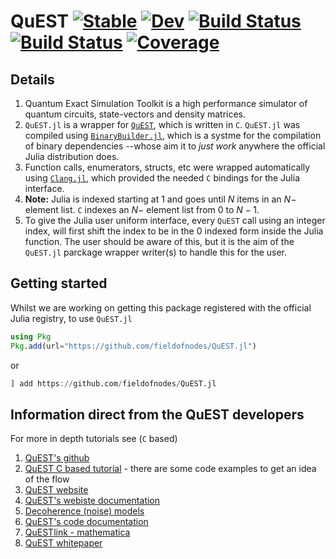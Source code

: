# QuEST [![Stable](https://img.shields.io/badge/docs-stable-blue.svg)](https://fieldofnodes.github.io/QuEST.jl/stable/) [![Dev](https://img.shields.io/badge/docs-dev-blue.svg)](https://fieldofnodes.github.io/QuEST.jl/dev/) [![Build Status](https://github.com/fieldofnodes/QuEST.jl/actions/workflows/CI.yml/badge.svg?branch=main)](https://github.com/fieldofnodes/QuEST.jl/actions/workflows/CI.yml?query=branch%3Amain) [![Build Status](https://travis-ci.com/fieldofnodes/QuEST.jl.svg?branch=main)](https://travis-ci.com/fieldofnodes/QuEST.jl) [![Coverage](https://codecov.io/gh/fieldofnodes/QuEST.jl/branch/main/graph/badge.svg)](https://codecov.io/gh/fieldofnodes/QuEST.jl)

## Details

1. Quantum Exact Simulation Toolkit is a high performance simulator of quantum circuits, state-vectors and density matrices.
2. `QuEST.jl` is a wrapper for [`QuEST`](https://github.com/QuEST-Kit/QuEST), which is written in `C`. `QuEST.jl` was compiled using [`BinaryBuilder.jl`](https://github.com/JuliaPackaging/BinaryBuilder.jl/tree/master), which is a systme for the compilation of binary dependencies --whose aim it to *just work* anywhere the official Julia distribution does.
3. Function calls, enumerators, structs, etc were wrapped automatically using [`Clang.jl`](https://github.com/JuliaInterop/Clang.jl), which provided the needed `C` bindings for the Julia interface.
4. **Note:** Julia is indexed starting at $1$ and goes until $N$ items in an $N-$ element list. `C` indexes an $N-$ element list from $0$ to $N-1$.
5. To give the Julia user uniform interface, every `QuEST` call using an integer index, will first shift the index to be in the $0$ indexed form inside the Julia function. The user should be aware of this, but it is the aim of the `QuEST.jl` parckage wrapper writer(s) to handle this for the user.

## Getting started

Whilst we are working on getting this package registered with the official Julia registry, to use `QuEST.jl` 

```julia
using Pkg
Pkg.add(url="https://github.com/fieldofnodes/QuEST.jl")
```

or 

```julia
] add https://github.com/fieldofnodes/QuEST.jl
```

## Information direct from the QuEST developers
For more in depth tutorials see (`C` based)

1. [QuEST's github](https://github.com/QuEST-Kit/QuEST)
2. [QuEST C based tutorial](https://github.com/QuEST-Kit/QuEST/blob/master/examples/README.md) - there are some code examples to get an idea of the flow
3. [QuEST website](https://quest.qtechtheory.org)
4. [QuEST's webiste documentation](https://quest.qtechtheory.org/docs/)
5. [Decoherence (noise) models](https://quest.qtechtheory.org/docs/decoherence/)
6. [QuEST's code documentation](https://quest-kit.github.io/QuEST/modules.html)
7. [QuESTlink - mathematica](https://github.com/QTechTheory/QuESTlink)
8. [QuEST whitepaper](https://www.nature.com/articles/s41598-019-47174-9)



